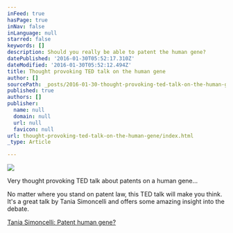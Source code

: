 ```yaml
---
inFeed: true
hasPage: true
inNav: false
inLanguage: null
starred: false
keywords: []
description: Should you really be able to patent the human gene?
datePublished: '2016-01-30T05:52:17.310Z'
dateModified: '2016-01-30T05:52:12.494Z'
title: Thought provoking TED talk on the human gene
author: []
sourcePath: _posts/2016-01-30-thought-provoking-ted-talk-on-the-human-gene.md
published: true
authors: []
publisher:
  name: null
  domain: null
  url: null
  favicon: null
url: thought-provoking-ted-talk-on-the-human-gene/index.html
_type: Article

---
```

![](https://the-grid-user-content.s3-us-west-2.amazonaws.com/31d3bb3e-5c0c-425c-a933-349f0501887f.png)

Very thought provoking TED talk about patents on a human gene...

No matter where you stand on patent law, this TED talk will make you think.  It's a great talk by Tania Simoncelli and offers some amazing insight into the debate.

[Tania Simoncelli:  Patent human gene?][0]

[0]: https://www.ted.com/talks/tania_simoncelli_should_you_be_able_to_patent_a_human_gene
